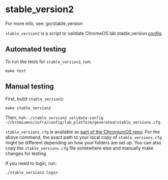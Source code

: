 # stable_version2

For more info, see: go/stable_version

`stable_version2` is a script to validate ChromeOS lab stable_version [config](https://chrome-internal.googlesource.com/chromeos/infra/config/+/main/lab_platform/generated/stable_versions.cfg).

## Automated testing

To run the tests for `stable_version2`, run:

`make test`

## Manual testing

First, build `stable_version2`:

`make stable_version2`

Then, run: `./stable_version2 validate-config
~/chromiumos/infra/config/lab_platform/generated/stable_versions.cfg`

`stable_versions.cfg` is available as
[part of the ChromiumOS repo](https://chrome-internal.googlesource.com/chromeos/infra/config/+/main/lab_platform/generated/stable_versions.cfg).
For the above command, the exact path to your local copy of
`stable_versions.cfg` might be different depending on how your folders are set
up. You can also copy the `stable_versions.cfg` file somewhere else and manually
make changes for testing.

If you need to login, run:

`./stable_version2 login`
